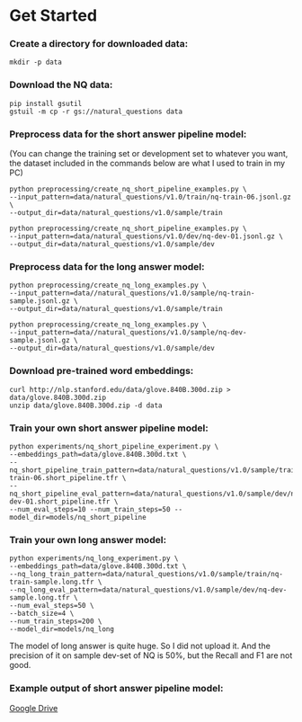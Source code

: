# Get Started

### Create a directory for downloaded data:

```shell
mkdir -p data
```
### Download the NQ data:

```shell
pip install gsutil
gstuil -m cp -r gs://natural_questions data
```

### Preprocess data for the short answer pipeline model:
(You can change the training set or development set to whatever you want, the dataset included in the commands below are what I used to train in my PC)

```shell
python preprocessing/create_nq_short_pipeline_examples.py \
--input_pattern=data/natural_questions/v1.0/train/nq-train-06.jsonl.gz \
--output_dir=data/natural_questions/v1.0/sample/train

python preprocessing/create_nq_short_pipeline_examples.py \
--input_pattern=data/natural_questions/v1.0/dev/nq-dev-01.jsonl.gz \
--output_dir=data/natural_questions/v1.0/sample/dev
```

### Preprocess data for the long answer model:

```shell
python preprocessing/create_nq_long_examples.py \
--input_pattern=data//natural_questions/v1.0/sample/nq-train-sample.jsonl.gz \
--output_dir=data/natural_questions/v1.0/sample/train

python preprocessing/create_nq_long_examples.py \
--input_pattern=data//natural_questions/v1.0/sample/nq-dev-sample.jsonl.gz \
--output_dir=data/natural_questions/v1.0/sample/dev 
```

### Download pre-trained word embeddings:
```shell
curl http://nlp.stanford.edu/data/glove.840B.300d.zip > data/glove.840B.300d.zip
unzip data/glove.840B.300d.zip -d data
```

### Train your own short answer pipeline model:
```shell
python experiments/nq_short_pipeline_experiment.py \
--embeddings_path=data/glove.840B.300d.txt \
--nq_short_pipeline_train_pattern=data/natural_questions/v1.0/sample/train/nq-train-06.short_pipeline.tfr \
--nq_short_pipeline_eval_pattern=data/natural_questions/v1.0/sample/dev/nq-dev-01.short_pipeline.tfr \
--num_eval_steps=10 --num_train_steps=50 --model_dir=models/nq_short_pipeline

```

### Train your own long answer model:
```shell
python experiments/nq_long_experiment.py \
--embeddings_path=data/glove.840B.300d.txt \
--nq_long_train_pattern=data/natural_questions/v1.0/sample/train/nq-train-sample.long.tfr \
--nq_long_eval_pattern=data/natural_questions/v1.0/sample/dev/nq-dev-sample.long.tfr \
--num_eval_steps=50 \
--batch_size=4 \
--num_train_steps=200 \
--model_dir=models/nq_long
```
The model of long answer is quite huge. So I did not upload it. And the precision of it on sample dev-set of NQ is 50%, but the Recall and F1 are not good.

### Example output of short answer pipeline model:
[Google Drive](https://drive.google.com/drive/folders/1mUIgolfLt6c2_0ffkiHI80gMoWW8lODh?usp=sharing)
